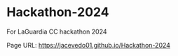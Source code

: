 # Hackathon-2024

For LaGuardia CC hackathon 2024

Page URL: https://jacevedo01.github.io/Hackathon-2024
